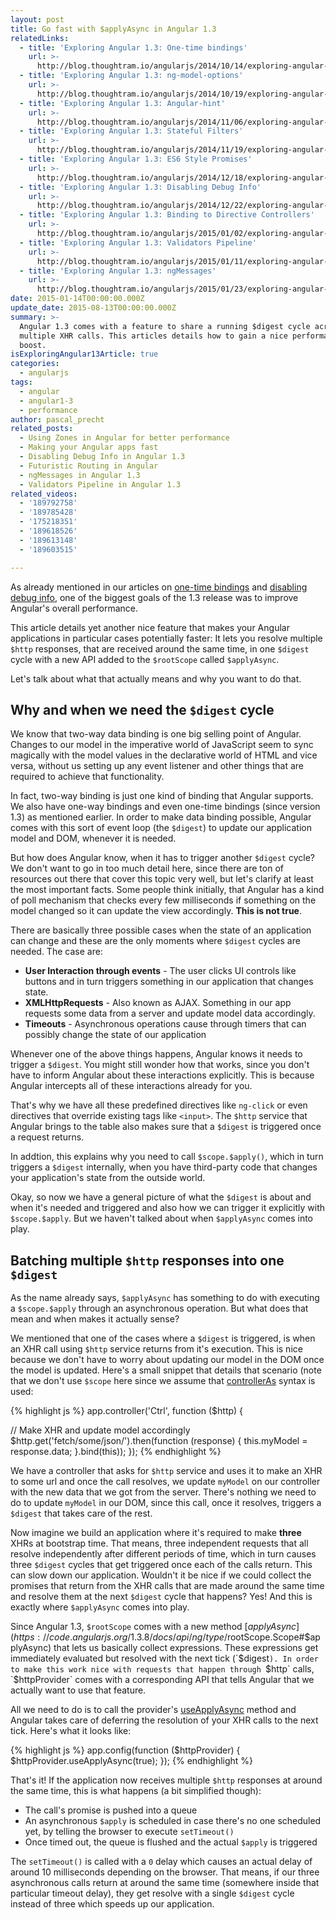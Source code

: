 ```yaml
---
layout: post
title: Go fast with $applyAsync in Angular 1.3
relatedLinks:
  - title: 'Exploring Angular 1.3: One-time bindings'
    url: >-
      http://blog.thoughtram.io/angularjs/2014/10/14/exploring-angular-1.3-one-time-bindings.html
  - title: 'Exploring Angular 1.3: ng-model-options'
    url: >-
      http://blog.thoughtram.io/angularjs/2014/10/19/exploring-angular-1.3-ng-model-options.html
  - title: 'Exploring Angular 1.3: Angular-hint'
    url: >-
      http://blog.thoughtram.io/angularjs/2014/11/06/exploring-angular-1.3-angular-hint.html
  - title: 'Exploring Angular 1.3: Stateful Filters'
    url: >-
      http://blog.thoughtram.io/angularjs/2014/11/19/exploring-angular-1.3-stateful-filters.html
  - title: 'Exploring Angular 1.3: ES6 Style Promises'
    url: >-
      http://blog.thoughtram.io/angularjs/2014/12/18/exploring-angular-1.3-es6-style-promises.html
  - title: 'Exploring Angular 1.3: Disabling Debug Info'
    url: >-
      http://blog.thoughtram.io/angularjs/2014/12/22/exploring-angular-1.3-disabling-debug-info.html
  - title: 'Exploring Angular 1.3: Binding to Directive Controllers'
    url: >-
      http://blog.thoughtram.io/angularjs/2015/01/02/exploring-angular-1.3-bindToController.html
  - title: 'Exploring Angular 1.3: Validators Pipeline'
    url: >-
      http://blog.thoughtram.io/angularjs/2015/01/11/exploring-angular-1.3-validators-pipeline.html
  - title: 'Exploring Angular 1.3: ngMessages'
    url: >-
      http://blog.thoughtram.io/angularjs/2015/01/23/exploring-angular-1.3-ngMessages.html
date: 2015-01-14T00:00:00.000Z
update_date: 2015-08-13T00:00:00.000Z
summary: >-
  Angular 1.3 comes with a feature to share a running $digest cycle across
  multiple XHR calls. This articles details how to gain a nice performance
  boost.
isExploringAngular13Article: true
categories:
  - angularjs
tags:
  - angular
  - angular1-3
  - performance
author: pascal_precht
related_posts:
  - Using Zones in Angular for better performance
  - Making your Angular apps fast
  - Disabling Debug Info in Angular 1.3
  - Futuristic Routing in Angular
  - ngMessages in Angular 1.3
  - Validators Pipeline in Angular 1.3
related_videos:
  - '189792758'
  - '189785428'
  - '175218351'
  - '189618526'
  - '189613148'
  - '189603515'

---
```


As already mentioned in our articles on [one-time bindings](http://blog.thoughtram.io/angularjs/2014/10/14/exploring-angular-1.3-one-time-bindings.html) and [disabling debug info](http://blog.thoughtram.io/angularjs/2014/12/22/exploring-angular-1.3-disabling-debug-info.html), one of the biggest goals of the 1.3 release was to improve Angular's overall performance.

This article details yet another nice feature that makes your Angular applications in particular cases potentially faster: It lets you resolve multiple `$http` responses, that are received around the same time, in one `$digest` cycle with a new API added to the `$rootScope` called `$applyAsync`.

Let's talk about what that actually means and why you want to do that.

## Why and when we need the `$digest` cycle

We know that two-way data binding is one big selling point of Angular. Changes to our model in the imperative world of JavaScript seem to sync magically with the model values in the declarative world of HTML and vice versa, without us setting up any event listener and other things that are required to achieve that functionality.

In fact, two-way binding is just one kind of binding that Angular supports. We also have one-way bindings and even one-time bindings (since version 1.3) as mentioned earlier. In order to make data binding possible, Angular comes with this sort of event loop (the `$digest`) to update our application model and DOM, whenever it is needed.

But how does Angular know, when it has to trigger another `$digest` cycle? We don't want to go in too much detail here, since there are ton of resources out there that cover this topic very well, but let's clarify at least the most important facts. Some people think initially, that Angular has a kind of poll mechanism that checks every few milliseconds if something on the model changed so it can update the view accordingly. **This is not true**.

There are basically three possible cases when the state of an application can change and these are the only moments where `$digest` cycles are needed. The case are:

- **User Interaction through events** - The user clicks UI controls like buttons and in turn triggers something in our application that changes state.
- **XMLHttpRequests** - Also known as AJAX. Something in our app requests some data from a server and update model data accordingly.
- **Timeouts** - Asynchronous operations cause through timers that can possibly change the state of our application

Whenever one of the above things happens, Angular knows it needs to trigger a `$digest`. You might still wonder how that works, since you don't have to inform Angular about these interactions explicitly. This is because Angular intercepts all of these interactions already for you.

That's why we have all these predefined directives like `ng-click` or even directives that override existing tags like `<input>`. The `$http` service that Angular brings to the table also makes sure that a `$digest` is triggered once a request returns.

In addtion, this explains why you need to call `$scope.$apply()`, which in turn triggers a `$digest` internally, when you have third-party code that changes your application's state from the outside world.

Okay, so now we have a general picture of what the `$digest` is about and when it's needed and triggered and also how we can trigger it explicitly with `$scope.$apply`. But we haven't talked about when `$applyAsync` comes into play.

## Batching multiple `$http` responses into one `$digest`

As the name already says, `$applyAsync` has something to do with executing a `$scope.$apply` through an asynchronous operation. But what does that mean and when makes it actually sense?

We mentioned that one of the cases where a `$digest` is triggered, is when an XHR call using `$http` service returns from it's execution. This is nice because we don't have to worry about updating our model in the DOM once the model is updated. Here's a small snippet that details that scenario (note that we don't use `$scope` here since we assume that [controllerAs](http://blog.thoughtram.io/angularjs/2015/01/02/exploring-angular-1.3-bindToController.html) syntax is used:

{% highlight js %}
app.controller('Ctrl', function ($http) {

  // Make XHR and update model accordingly
  $http.get('fetch/some/json/').then(function (response) {
    this.myModel = response.data;
  }.bind(this));
});
{% endhighlight %}

We have a controller that asks for `$http` service and uses it to make an XHR to some url and once the call resolves, we update `myModel` on our controller with the new data that we got from the server. There's nothing we need to do to update `myModel` in our DOM, since this call, once it resolves, triggers a `$digest` that takes care of the rest.

Now imagine we build an application where it's required to make **three** XHRs at bootstrap time. That means, three independent requests that all resolve independently after different periods of time, which in turn causes three `$digest` cycles that get triggered once each of the calls return. This can slow down our application. Wouldn't it be nice if we could collect the promises that return from the XHR calls that are made around the same time and resolve them at the next `$digest` cycle that happens? Yes! And this is exactly where `$applyAsync` comes into play.

Since Angular 1.3, `$rootScope` comes with a new method [$applyAsync](https://code.angularjs.org/1.3.8/docs/api/ng/type/$rootScope.Scope#$applyAsync) that lets us basically collect expressions. These expressions get immediately evaluated but resolved with the next tick (`$digest`). In order to make this work nice with requests that happen through `$http` calls, `$httpProvider` comes with a corresponding API that tells Angular that we actually want to use that feature.

All we need to do is to call the provider's [useApplyAsync](https://code.angularjs.org/1.3.8/docs/api/ng/provider/$httpProvider#useApplyAsync) method and Angular takes care of deferring the resolution of your XHR calls to the next tick. Here's what it looks like:

{% highlight js %}
app.config(function ($httpProvider) {
  $httpProvider.useApplyAsync(true);
});
{% endhighlight %}

That's it! If the application now receives multiple `$http` responses at around the same time, this is what happens (a bit simplified though):

- The call's promise is pushed into a queue
- An asynchronous `$apply` is scheduled in case there's no one scheduled yet, by telling the browser to execute `setTimeout()`
- Once timed out, the queue is flushed and the actual `$apply` is triggered

The `setTimeout()` is called with a `0` delay which causes an actual delay of around 10 milliseconds depending on the browser. That means, if our three asynchronous calls return at around the same time (somewhere inside that particular timeout delay), they get resolve with a single `$digest` cycle instead of three which speeds up our application.
